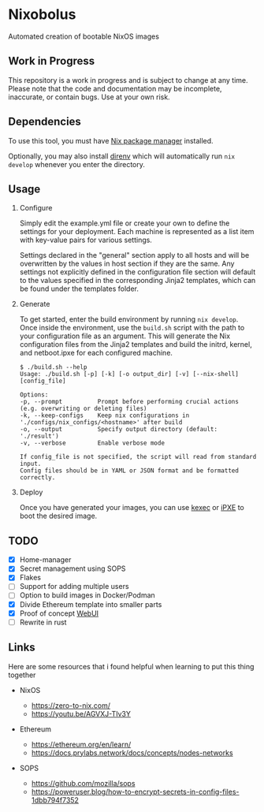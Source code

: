 # Nixobolus
Automated creation of bootable NixOS images

## Work in Progress
This repository is a work in progress and is subject to change at any time. Please note that the code and documentation may be incomplete, inaccurate, or contain bugs. Use at your own risk.

## Dependencies
To use this tool, you must have [Nix package manager](https://nixos.org/download.html) installed.

Optionally, you may also install [direnv](https://github.com/direnv/direnv#basic-installation) which will automatically run `nix develop` whenever you enter the directory.

## Usage

1. Configure

    Simply edit the example.yml file or create your own to define the settings for your deployment. Each machine is represented as a list item with key-value pairs for various settings.

    Settings declared in the "general" section apply to all hosts and will be overwritten by the values in host section if they are the same. Any settings not explicitly defined in the configuration file section will default to the values specified in the corresponding Jinja2 templates, which can be found under the templates folder.

2. Generate

    To get started, enter the build environment by running `nix develop`. Once inside the environment, use the `build.sh` script with the path to your configuration file as an argument. This will generate the Nix configuration files from the Jinja2 templates and build the initrd, kernel, and netboot.ipxe for each configured machine.

    ```
    $ ./build.sh --help
    Usage: ./build.sh [-p] [-k] [-o output_dir] [-v] [--nix-shell] [config_file]

    Options:
    -p, --prompt          Prompt before performing crucial actions (e.g. overwriting or deleting files)
    -k, --keep-configs    Keep nix configurations in './configs/nix_configs/<hostname>' after build
    -o, --output          Specify output directory (default: './result')
    -v, --verbose         Enable verbose mode

    If config_file is not specified, the script will read from standard input.
    Config files should be in YAML or JSON format and be formatted correctly.
    ```

3. Deploy
    
    Once you have generated your images, you can use [kexec](https://wiki.archlinux.org/title/Kexec) or [iPXE](https://ipxe.org/start) to boot the desired image.

## TODO

- [x] Home-manager
- [x] Secret management using SOPS
- [x] Flakes
- [ ] Support for adding multiple users
- [ ] Option to build images in Docker/Podman
- [x] Divide Ethereum template into smaller parts
- [x] Proof of concept [WebUI](https://github.com/ponkila/HomestakerOS)
- [ ] Rewrite in rust

## Links

Here are some resources that i found helpful when learning to put this thing together

- NixOS
    - https://zero-to-nix.com/
    - https://youtu.be/AGVXJ-TIv3Y

- Ethereum
    - https://ethereum.org/en/learn/
    - https://docs.prylabs.network/docs/concepts/nodes-networks

- SOPS
    - https://github.com/mozilla/sops
    - https://poweruser.blog/how-to-encrypt-secrets-in-config-files-1dbb794f7352